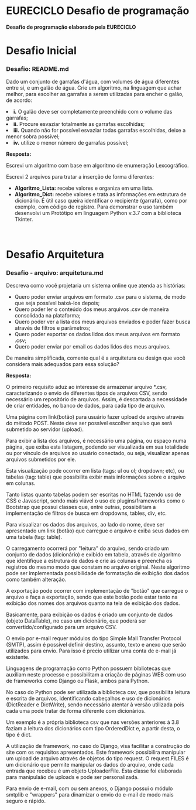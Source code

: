 # EURECICLO Desafio de programação
<b>Desafio de programação elaborado pela EURECICLO</b>

<h1>Desafio Inicial</h1>
<h3>Desafio: README.md</h3>
<p>Dado um conjunto de garrafas d'água, com volumes de água diferentes entre si, e um galão de água. Crie um algoritmo, na linguagem que achar melhor, para escolher as garrafas a serem utilizadas para encher o galão, de acordo:</p>
        <li><b>i.</b> O galão deve ser completamente preenchido com o volume das garrafas;</li>
        <li><b>ii.</b> Procure esvaziar totalmente as garrafas escolhidas;</li>
        <li><b>iii.</b> Quando não for possível esvaziar todas garrafas escolhidas, deixe a menor sobra possível;</li>
        <li><b>iv.</b> utilize o menor número de garrafas possível;</li>
<p><b>Resposta:</b></p>
<p>Escrevi um algoritmo com base em algoritmo de enumeração Lexcográfico.</p>
<p>Escrevi 2 arquivos para tratar a inserção de forma diferentes:</b>
<ul>
 <li><b>Algoritmo_Lista:</b> recebe valores e organiza em uma lista.</li>
 <li><b>Algoritmo_Dict:</b> recebe valores e trata as informações em estrutura de dicionário. É útil caso queira identificar o recipiente (garrafa), como por exemplo, com código de registro. Para demonstrar o uso também desenvolvi um Protótipo em linguagem Python v.3.7 com a biblioteca Tkinter.</li>
</ul>
<br>
<h1>Desafio Arquitetura</h1>

<h3>Desafio - arquivo: arquitetura.md</h3>

<p>Descreva como você projetaria um sistema online que atenda as histórias:</p>
 <ul>
    <li>Quero poder enviar arquivos em formato .csv para o sistema, de modo que seja possível baixá-los depois;</li>
    <li>Quero poder ler o conteúdo dos meus arquivos .csv de maneira consolidada na plataforma;</li>
    <li>Quero poder ver a lista dos meus arquivos enviados e poder fazer busca através de filtros e parâmetros;</li>
    <li>Quero poder exportar os dados lidos dos meus arquivos em formato .csv;</li>
    <li>Quero poder enviar por email os dados lidos dos meus arquivos.</li>
</ul>
<p>De maneira simplificada, comente qual é a arquitetura ou design que você considera mais adequados para essa solução?</p>

<p><b>Resposta:</b></p>

<p>O primeiro requisito aduz ao interesse de armazenar arquivo *.csv, caracterizando o envio de diferentes tipos de arquivos CSV, sendo necessário um repositório de arquivos. Assim, é descartada a necessidade de criar entidades, no banco de dados, para cada tipo de arquivo.</p>
<p>Uma página com link(botão) para usuário fazer upload de arquivo através do método POST. Neste deve ser possível escolher arquivo que será submetido ao servidor (upload).</p>
<p>Para exibir a lista dos arquivos, é necessário uma página, ou espaço numa página, que exiba esta listagem, podendo ser visualizada em sua totalidade ou por vínculo de arquivos ao usuário conectado, ou seja, visualizar apenas arquivos submetidos por ele.</p>
<p>Esta visualização pode ocorrer em lista (tags: ul ou ol; dropdown; etc), ou tabelas (tag: table) que possibilita exibir mais informações sobre o arquivo em colunas.</p>
<p>Tanto listas quanto tabelas podem ser escritas no HTML fazendo uso de CSS e Javascript, sendo mais viável o uso de plugins/frameworks como o Bootstrap que possui classes que, entre outras, possibilitam a implementação de filtros de busca em dropdowns, tables, div, etc.</p>
<p>Para visualizar os dados dos arquivos, ao lado do nome, deve ser apresentado um link (botão) que carregue o arquivo e exiba seus dados em uma tabela (tag: table).</p>
<p>O carregamento ocorrerá por "leitura" do arquivo, sendo criado um conjunto de dados (dicionário) e exibido em tabela, através de algoritmo que identifique a estrutura de dados e crie as colunas e preencha os registros do mesmo modo que constam no arquivo original. Neste algoritmo pode ser implementada possibilidade de formatação de exibição dos dados como também alteração.</p>
<p>A exportação pode ocorrer com implementação de "botão" que carregue o arquivo e faça a exportação, sendo que este botão pode estar tanto na exibição dos nomes dos arquivos quanto na tela de exibição dos dados.</p>
<p>Basicamente, para exibição os dados é criado um conjunto de dados (objeto DataTable), no caso um dicionário, que poderá ser convertido/configurado para um arquivo CSV.</p>
<p>O envio por e-mail requer módulos do tipo Simple Mail Transfer Protocol (SMTP), assim é possível definir destino, assunto, texto e anexo que serão utilizados para envio.  Para isso é precio utilizar uma conta de e-mail já existente.</p>
<p>Linguagens de programação como Python possuem bibliotecas que auxiliam neste processo e possibilitam a criação de páginas WEB com uso de frameworks como Django ou Flask, ambos para Python.</p>
<p>No caso do Python pode ser utilizada a biblioteca csv, que possibilita leitura e escrita de arquivos, identificando cabeçalhos e uso de dicionários (DictReader e DictWrite), sendo necessário atentar à versão utilizada pois cada uma pode tratar de forma diferente com dicionários.</p>
<p>Um exemplo é a própria biblioteca csv que nas versões anteriores à 3.8 faziam a leitura dos dicionários com tipo OrderedDict e, a partir desta, o tipo é dict.</p>
<p>A utilização de framework, no caso do Django, visa facilitar a construção do site com os requisitos apresentados. Este framework possibilira manipular um upload de arquivo através de objetos do tipo request. O request.FILES é um dicionário que permite manipular os dados do arquivo, onde cada entrada que recebeu é um objeto UploaderFile. Esta classe foi elaborada para manipulaão de uploads e pode ser personalizada.</p>
<p>Para envio de e-mail, com ou sem anexos, o Django possui o módulo smtplib e "wrappers" para dinamizar o envio do e-mail de modo mais seguro e rápido.</p>

